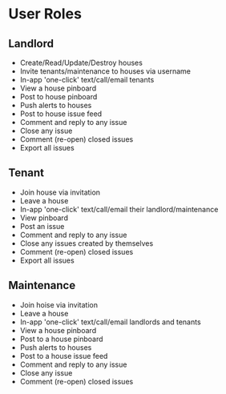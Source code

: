 # User Roles

## Landlord
- Create/Read/Update/Destroy houses
- Invite tenants/maintenance to houses via username
- In-app 'one-click' text/call/email tenants
- View a house pinboard
- Post to house pinboard
- Push alerts to houses
- Post to house issue feed
- Comment and reply to any issue
- Close any issue
- Comment (re-open) closed issues
- Export all issues

## Tenant
- Join house via invitation
- Leave a house
- In-app 'one-click' text/call/email their landlord/maintenance
- View pinboard
- Post an issue
- Comment and reply to any issue
- Close any issues created by themselves
- Comment (re-open) closed issues
- Export all issues

## Maintenance
- Join hoise via invitation
- Leave a house
- In-app 'one-click' text/call/email landlords and tenants
- View a house pinboard
- Post to a house pinboard
- Push alerts to houses
- Post to a house issue feed
- Comment and reply to any issue
- Close any issue
- Comment (re-open) closed issues
